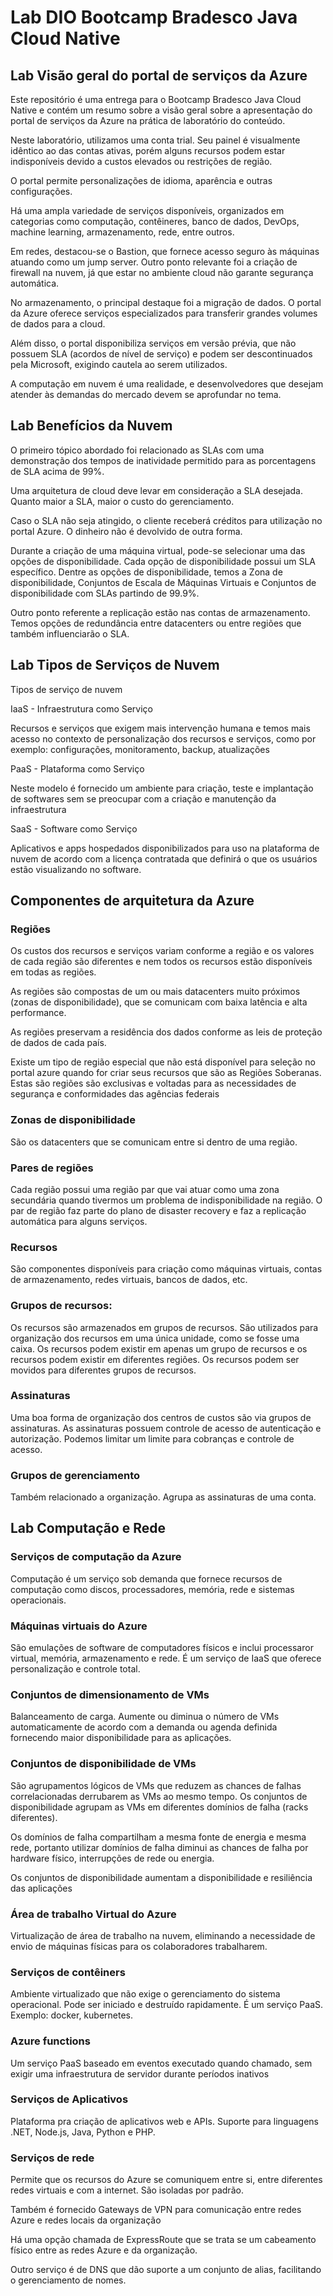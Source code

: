 # Lab DIO Bootcamp Bradesco Java Cloud Native  

## Lab Visão geral do portal de serviços da Azure

Este repositório é uma entrega para o Bootcamp Bradesco Java Cloud Native e contém um resumo sobre a visão geral sobre a apresentação do portal de serviços da Azure na prática de laboratório do conteúdo.

Neste laboratório, utilizamos uma conta trial. Seu painel é visualmente idêntico ao das contas ativas, porém alguns recursos podem estar indisponíveis devido a custos elevados ou restrições de região.

O portal permite personalizações de idioma, aparência e outras configurações.

Há uma ampla variedade de serviços disponíveis, organizados em categorias como computação, contêineres, banco de dados, DevOps, machine learning, armazenamento, rede, entre outros.

Em redes, destacou-se o Bastion, que fornece acesso seguro às máquinas atuando como um jump server. Outro ponto relevante foi a criação de firewall na nuvem, já que estar no ambiente cloud não garante segurança automática.

No armazenamento, o principal destaque foi a migração de dados. O portal da Azure oferece serviços especializados para transferir grandes volumes de dados para a cloud.

Além disso, o portal disponibiliza serviços em versão prévia, que não possuem SLA (acordos de nível de serviço) e podem ser descontinuados pela Microsoft, exigindo cautela ao serem utilizados.

A computação em nuvem é uma realidade, e desenvolvedores que desejam atender às demandas do mercado devem se aprofundar no tema.

## Lab Benefícios da Nuvem

O primeiro tópico abordado foi relacionado as SLAs com uma demonstração dos tempos de inatividade permitido para as porcentagens de SLA acima de 99%.

Uma arquitetura de cloud deve levar em consideração a SLA desejada. Quanto maior a SLA, maior o custo do gerenciamento.

Caso o SLA não seja atingido, o cliente receberá créditos para utilização no portal Azure. O dinheiro não é devolvido de outra forma.

Durante a criação de uma máquina virtual, pode-se selecionar uma das opções de disponibilidade. Cada opção de disponibilidade possui um SLA específico. Dentre as opções de disponibilidade, temos a Zona de disponibilidade, Conjuntos de Escala de Máquinas Virtuais e Conjuntos de disponibilidade com SLAs partindo de 99.9%.

Outro ponto referente a replicação estão nas contas de armazenamento. Temos opções de redundância entre datacenters ou entre regiões que também influenciarão o SLA.

## Lab Tipos de Serviços de Nuvem

Tipos de serviço de nuvem

IaaS - Infraestrutura como Serviço

Recursos e serviços que exigem mais intervenção humana e temos mais acesso no contexto de personalização dos recursos e serviços, como por exemplo: configurações, monitoramento, backup, atualizações

PaaS - Plataforma como Serviço

Neste modelo é fornecido um ambiente para criação, teste e implantação de softwares sem se preocupar com a criação e manutenção da infraestrutura

SaaS - Software como Serviço

Aplicativos e apps hospedados disponibilizados para uso na plataforma de nuvem de acordo com a licença contratada que definirá o que os usuários estão visualizando no software.

## Componentes de arquitetura da Azure

### Regiões 
Os custos dos recursos e serviços variam conforme a região e os valores de cada região são diferentes e nem todos os recursos estão disponíveis em todas as regiões.

As regiões são compostas de um ou mais datacenters muito próximos (zonas de disponibilidade), que se comunicam com baixa latência e alta performance.

As regiões preservam a residência dos dados conforme as leis de proteção de dados de cada país.

Existe um tipo de região especial que não está disponível para seleção no portal azure quando for criar seus recursos que são as Regiões Soberanas. Estas são regiões são exclusivas e voltadas para as necessidades de segurança e conformidades das agências federais

### Zonas de disponibilidade
São os datacenters que se comunicam entre si dentro de uma região.

### Pares de regiões 
Cada região possui uma região par que vai atuar como uma zona secundária quando tivermos um problema de indisponibilidade na região. O par de região faz parte do plano de disaster recovery e faz a replicação automática para alguns serviços.

### Recursos
São componentes disponíveis para criação como máquinas virtuais, contas de armazenamento, redes virtuais, bancos de dados, etc.

### Grupos de recursos: 
Os recursos são armazenados em grupos de recursos. São utilizados para organização dos recursos em uma única unidade, como se fosse uma caixa. Os recursos podem existir em apenas um grupo de recursos e os recursos podem existir em diferentes regiões. Os recursos podem ser movidos para diferentes grupos de recursos.

### Assinaturas
Uma boa forma de organização dos centros de custos são via grupos de assinaturas. As assinaturas possuem controle de acesso de autenticação e autorização. Podemos limitar um limite para cobranças e controle de acesso.

### Grupos de gerenciamento
Também relacionado a organização. Agrupa as assinaturas de uma conta.

## Lab Computação e Rede

### Serviços de computação da Azure

Computação é um serviço sob demanda que fornece recursos de computação como discos, processadores, memória, rede e sistemas operacionais.

### Máquinas virtuais do Azure

São emulações de software de computadores físicos e inclui processaror virtual, memória, armazenamento e rede. É um serviço de IaaS que oferece personalização e controle total.

### Conjuntos de dimensionamento de VMs

Balanceamento de carga. Aumente ou diminua o número de VMs automaticamente de acordo com a demanda ou agenda definida fornecendo maior disponibilidade para as aplicações.

### Conjuntos de disponibilidade de VMs

São agrupamentos lógicos de VMs que reduzem as chances de falhas correlacionadas derrubarem as VMs ao mesmo tempo. Os conjuntos de disponibilidade agrupam as VMs em diferentes domínios de falha (racks diferentes).

Os domínios de falha compartilham a mesma fonte de energia e mesma rede, portanto utilizar domínios de falha diminui as chances de falha por hardware físico, interrupções de rede ou energia.

Os conjuntos de disponibilidade aumentam a disponibilidade e resiliência das aplicações

###  Área de trabalho Virtual do Azure

Virtualização de área de trabalho na nuvem, eliminando a necessidade de envio de máquinas físicas para os colaboradores trabalharem.

### Serviços de contêiners

Ambiente virtualizado que não exige o gerenciamento do sistema operacional. Pode ser iniciado e destruído rapidamente. É um serviço PaaS. Exemplo: docker, kubernetes.

### Azure functions

Um serviço PaaS baseado em eventos executado quando chamado, sem exigir uma infraestrutura de servidor durante períodos inativos

### Serviços de Aplicativos

Plataforma pra criação de aplicativos web e APIs. Suporte para linguagens .NET, Node.js, Java, Python e PHP.

### Serviços de rede

Permite que os recursos do Azure se comuniquem entre si, entre diferentes redes virtuais e com a internet.
São isoladas por padrão.

Também é fornecido Gateways de VPN para comunicação entre redes Azure e redes locais da organização

Há uma opção chamada de ExpressRoute que se trata se um cabeamento físico entre as redes Azure e da organização.

Outro serviço é de DNS que dão suporte a um conjunto de alias, facilitando o gerenciamento de nomes.







